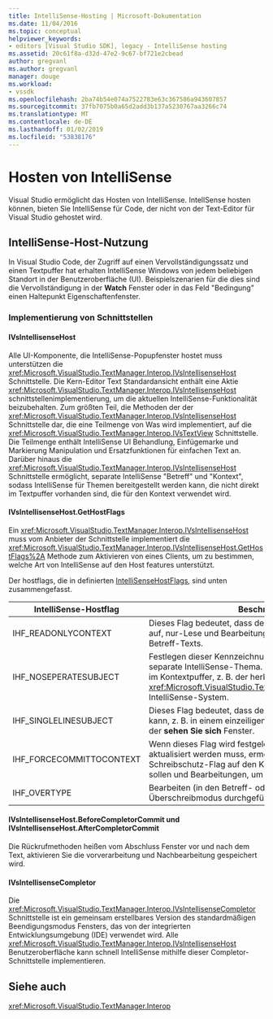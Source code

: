 ```yaml
---
title: IntelliSense-Hosting | Microsoft-Dokumentation
ms.date: 11/04/2016
ms.topic: conceptual
helpviewer_keywords:
- editors [Visual Studio SDK], legacy - IntelliSense hosting
ms.assetid: 20c61f8a-d32d-47e2-9c67-bf721e2cbead
author: gregvanl
ms.author: gregvanl
manager: douge
ms.workload:
- vssdk
ms.openlocfilehash: 2ba74b54e074a7522783e63c367586a943607857
ms.sourcegitcommit: 37fb7075b0a65d2add3b137a5230767aa3266c74
ms.translationtype: MT
ms.contentlocale: de-DE
ms.lasthandoff: 01/02/2019
ms.locfileid: "53838176"
---
```

# <a name="intellisense-hosting"></a>Hosten von IntelliSense
Visual Studio ermöglicht das Hosten von IntelliSense. IntellSense hosten können, bieten Sie IntelliSense für Code, der nicht von der Text-Editor für Visual Studio gehostet wird.  
  
## <a name="intellisense-hosting-usage"></a>IntelliSense-Host-Nutzung  
 In Visual Studio Code, der Zugriff auf einen Vervollständigungssatz und einen Textpuffer hat erhalten IntelliSense Windows von jedem beliebigen Standort in der Benutzeroberfläche (UI). Beispielszenarien für die dies sind die Vervollständigung in der **Watch** Fenster oder in das Feld "Bedingung" einen Haltepunkt Eigenschaftenfenster.  
  
### <a name="implementation-interfaces"></a>Implementierung von Schnittstellen  
  
#### <a name="ivsintellisensehost"></a>IVsIntellisenseHost  
 Alle UI-Komponente, die IntelliSense-Popupfenster hostet muss unterstützen die <xref:Microsoft.VisualStudio.TextManager.Interop.IVsIntellisenseHost> Schnittstelle. Die Kern-Editor Text Standardansicht enthält eine Aktie <xref:Microsoft.VisualStudio.TextManager.Interop.IVsIntellisenseHost> schnittstellenimplementierung, um die aktuellen IntelliSense-Funktionalität beizubehalten. Zum größten Teil, die Methoden der der <xref:Microsoft.VisualStudio.TextManager.Interop.IVsIntellisenseHost> Schnittstelle dar, die eine Teilmenge von Was wird implementiert, auf die <xref:Microsoft.VisualStudio.TextManager.Interop.IVsTextView> Schnittstelle. Die Teilmenge enthält IntelliSense UI Behandlung, Einfügemarke und Markierung Manipulation und Ersatzfunktionen für einfachen Text an. Darüber hinaus die <xref:Microsoft.VisualStudio.TextManager.Interop.IVsIntellisenseHost> Schnittstelle ermöglicht, separate IntelliSense "Betreff" und "Kontext", sodass IntelliSense für Themen bereitgestellt werden kann, die nicht direkt im Textpuffer vorhanden sind, die für den Kontext verwendet wird.  
  
#### <a name="ivsintellisensehostgethostflags"></a>IVsIntellisenseHost.GetHostFlags  
 Ein <xref:Microsoft.VisualStudio.TextManager.Interop.IVsIntellisenseHost> muss vom Anbieter der Schnittstelle implementiert die <xref:Microsoft.VisualStudio.TextManager.Interop.IVsIntellisenseHost.GetHostFlags%2A> Methode zum Aktivieren von eines Clients, um zu bestimmen, welche Art von IntelliSense auf den Host features unterstützt.  
  
 Der hostflags, die in definierten [IntelliSenseHostFlags](../extensibility/intellisensehostflags.md), sind unten zusammengefasst.  
  
|IntelliSense-Hostflag|Beschreibung|  
|----------------------------|-----------------|  
|IHF_READONLYCONTEXT|Dieses Flag bedeutet, dass der Kontextpuffer festlegen tritt auf, nur-Lese und Bearbeitungsfunktionen nur innerhalb des Betreff-Texts.|  
|IHF_NOSEPERATESUBJECT|Festlegen dieser Kennzeichnung bedeutet, die es ist keine separate IntelliSense-Thema. Der Antragsteller vorhanden im Kontextpuffer, z. B. der herkömmlichen <xref:Microsoft.VisualStudio.TextManager.Interop.IVsTextView> IntelliSense-System.|  
|IHF_SINGLELINESUBJECT|Dieses Flag bedeutet, dass der Antragsteller nicht festlegen kann, z. B. in einem einzeiligen Bearbeitung im mehrzeiligen der **sehen Sie sich** Fenster.|  
|IHF_FORCECOMMITTOCONTEXT|Wenn dieses Flag wird festgelegt, und der Kontextpuffer aktualisiert werden muss, ermöglicht es dem Host, den Schreibschutz-Flag auf den Kontextpuffer, ignoriert werden sollen und Bearbeitungen, um den Vorgang fortzusetzen.|  
|IHF_OVERTYPE|Bearbeiten (in den Betreff- oder kontextfeldern) sollte im Überschreibmodus durchgeführt werden.|  
  
#### <a name="ivsintellisensehostbeforecompletorcommit-and-ivsintellisensehostaftercompletorcommit"></a>IVsIntellisenseHost.BeforeCompletorCommit und IVsIntellisenseHost.AfterCompletorCommit  
 Die Rückrufmethoden heißen vom Abschluss Fenster vor und nach dem Text, aktivieren Sie die vorverarbeitung und Nachbearbeitung gespeichert wird.  
  
#### <a name="ivsintellisensecompletor"></a>IVsIntellisenseCompletor  
 Die <xref:Microsoft.VisualStudio.TextManager.Interop.IVsIntellisenseCompletor> Schnittstelle ist ein gemeinsam erstellbares Version des standardmäßigen Beendigungsmodus Fensters, das von der integrierten Entwicklungsumgebung (IDE) verwendet wird. Alle <xref:Microsoft.VisualStudio.TextManager.Interop.IVsIntellisenseHost> Benutzeroberfläche kann schnell IntelliSense mithilfe dieser Completor-Schnittstelle implementieren.  
  
## <a name="see-also"></a>Siehe auch  
 <xref:Microsoft.VisualStudio.TextManager.Interop>